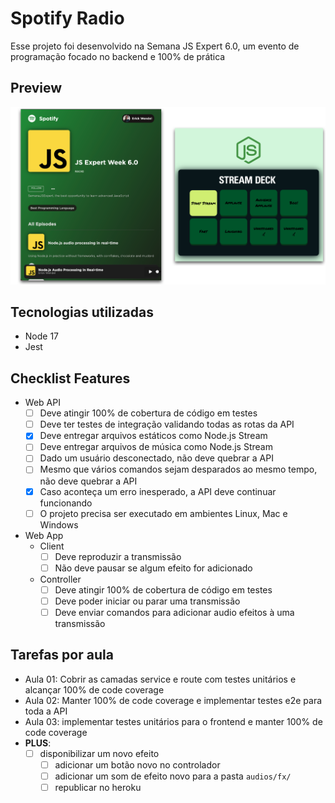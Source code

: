 # Spotify Radio
Esse projeto foi desenvolvido na Semana JS Expert 6.0, um evento de programação focado no backend e 100% de prática

## Preview

<img src="./prints/demo.png" />

## Tecnologias utilizadas
- Node 17
- Jest

## Checklist Features

- Web API
    - [ ] Deve atingir 100% de cobertura de código em testes
    - [ ] Deve ter testes de integração validando todas as rotas da API
    - [x] Deve entregar arquivos estáticos como Node.js Stream
    - [ ] Deve entregar arquivos de música como Node.js Stream
    - [ ] Dado um usuário desconectado, não deve quebrar a API
    - [ ] Mesmo que vários comandos sejam desparados ao mesmo tempo, não deve quebrar a API
    - [x] Caso aconteça um erro inesperado, a API deve continuar funcionando
    - [ ] O projeto precisa ser executado em ambientes Linux, Mac e Windows

- Web App
    - Client
        - [ ] Deve reproduzir a transmissão
        - [ ] Não deve pausar se algum efeito for adicionado
    - Controller
        - [ ] Deve atingir 100% de cobertura de código em testes
        - [ ] Deve poder iniciar ou parar uma transmissão
        - [ ] Deve enviar comandos para adicionar audio efeitos à uma transmissão

## Tarefas por aula

- Aula 01: Cobrir as camadas service e route com testes unitários e alcançar 100% de code coverage
- Aula 02: Manter 100% de code coverage e implementar testes e2e para toda a API
- Aula 03: implementar testes unitários para o frontend e manter 100% de code coverage
- **PLUS**:
    - [ ] disponibilizar um novo efeito
        - [ ] adicionar um botão novo no controlador
        - [ ] adicionar um som de efeito novo para a pasta `audios/fx/`
        - [ ] republicar no heroku
